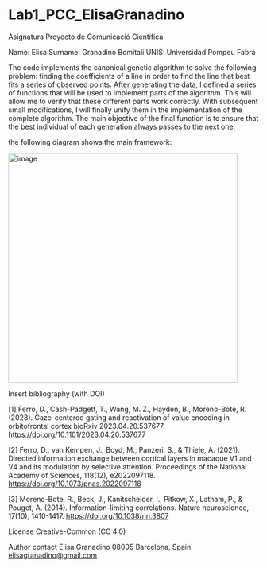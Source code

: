 # Lab1_PCC_ElisaGranadino
Asignatura Proyecto de Comunicació Cientifica

Name: Elisa Surname: Granadino Bomitali UNIS: Universidad Pompeu Fabra

The code implements the canonical genetic algorithm to solve the following problem: finding the coefficients of a line in order to find the line that best fits a series of observed points. After generating the data, I defined a series of functions that will be used to implement parts of the algorithm. This will allow me to verify that these different parts work correctly. With subsequent small modifications, I will finally unify them in the implementation of the complete algorithm. The main objective of the final function is to ensure that the best individual of each generation always passes to the next one. 


the following diagram  shows the main framework:

<img width="461" alt="image" src="https://github.com/elisagranadino/Lab1_PCC_ElisaGranadino/assets/132360096/b62e847d-bfa2-4e19-97c5-781868444fc0">

Insert bibliography (with DOI)

[1] Ferro, D., Cash-Padgett, T., Wang, M. Z., Hayden, B., Moreno-Bote, R. (2023). Gaze-centered gating and reactivation of value encoding in orbitofrontal cortex bioRxiv 2023.04.20.537677. https://doi.org/10.1101/2023.04.20.537677

[2] Ferro, D., van Kempen, J., Boyd, M., Panzeri, S., & Thiele, A. (2021). Directed information exchange between cortical layers in macaque V1 and V4 and its modulation by selective attention. Proceedings of the National Academy of Sciences, 118(12), e2022097118. https://doi.org/10.1073/pnas.2022097118

[3] Moreno-Bote, R., Beck, J., Kanitscheider, I., Pitkow, X., Latham, P., & Pouget, A. (2014). Information-limiting correlations. Nature neuroscience, 17(10), 1410-1417. https://doi.org/10.1038/nn.3807

License Creative-Common (CC 4.0)

Author contact
Elisa Granadino
08005 Barcelona, Spain
elisagranadino@gmail.com
